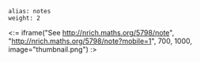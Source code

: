````
alias: notes
weight: 2
````

<:= iframe("See http://nrich.maths.org/5798/note", "http://nrich.maths.org/5798/note?mobile=1", 700, 1000, image="thumbnail.png") :>